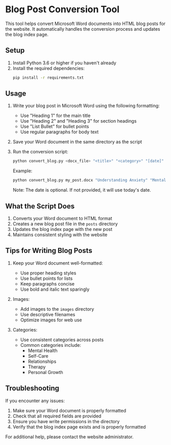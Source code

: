 # Blog Post Conversion Tool

This tool helps convert Microsoft Word documents into HTML blog posts for the website. It automatically handles the conversion process and updates the blog index page.

## Setup

1. Install Python 3.6 or higher if you haven't already
2. Install the required dependencies:
   ```bash
   pip install -r requirements.txt
   ```

## Usage

1. Write your blog post in Microsoft Word using the following formatting:
   - Use "Heading 1" for the main title
   - Use "Heading 2" and "Heading 3" for section headings
   - Use "List Bullet" for bullet points
   - Use regular paragraphs for body text

2. Save your Word document in the same directory as the script

3. Run the conversion script:
   ```bash
   python convert_blog.py <docx_file> "<title>" "<category>" "[date]"
   ```

   Example:
   ```bash
   python convert_blog.py my_post.docx "Understanding Anxiety" "Mental Health" "May 1, 2024"
   ```

   Note: The date is optional. If not provided, it will use today's date.

## What the Script Does

1. Converts your Word document to HTML format
2. Creates a new blog post file in the `posts` directory
3. Updates the blog index page with the new post
4. Maintains consistent styling with the website

## Tips for Writing Blog Posts

1. Keep your Word document well-formatted:
   - Use proper heading styles
   - Use bullet points for lists
   - Keep paragraphs concise
   - Use bold and italic text sparingly

2. Images:
   - Add images to the `images` directory
   - Use descriptive filenames
   - Optimize images for web use

3. Categories:
   - Use consistent categories across posts
   - Common categories include:
     - Mental Health
     - Self-Care
     - Relationships
     - Therapy
     - Personal Growth

## Troubleshooting

If you encounter any issues:

1. Make sure your Word document is properly formatted
2. Check that all required fields are provided
3. Ensure you have write permissions in the directory
4. Verify that the blog index page exists and is properly formatted

For additional help, please contact the website administrator.